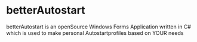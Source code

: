 # betterAutostart

betterAutostart is an openSource Windows Forms Application written in C# which is used to make personal Autostartprofiles based on YOUR needs
